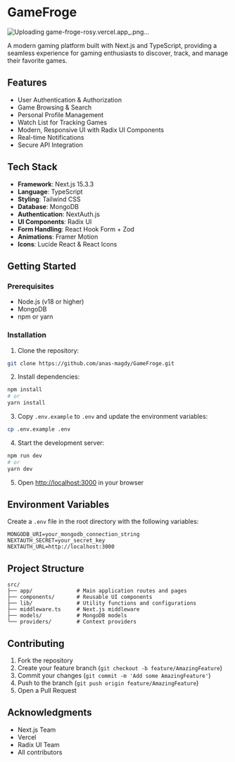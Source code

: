 # GameFroge
![Uploading game-froge-rosy.vercel.app_.png…]()

A modern gaming platform built with Next.js and TypeScript, providing a seamless experience for gaming enthusiasts to discover, track, and manage their favorite games.

## Features

- User Authentication & Authorization
- Game Browsing & Search
- Personal Profile Management
- Watch List for Tracking Games
- Modern, Responsive UI with Radix UI Components
- Real-time Notifications
- Secure API Integration

## Tech Stack

- **Framework**: Next.js 15.3.3
- **Language**: TypeScript
- **Styling**: Tailwind CSS
- **Database**: MongoDB
- **Authentication**: NextAuth.js
- **UI Components**: Radix UI
- **Form Handling**: React Hook Form + Zod
- **Animations**: Framer Motion
- **Icons**: Lucide React & React Icons

## Getting Started

### Prerequisites

- Node.js (v18 or higher)
- MongoDB
- npm or yarn

### Installation

1. Clone the repository:
```bash
git clone https://github.com/anas-magdy/GameFroge.git
```

2. Install dependencies:
```bash
npm install
# or
yarn install
```

3. Copy `.env.example` to `.env` and update the environment variables:
```bash
cp .env.example .env
```

4. Start the development server:
```bash
npm run dev
# or
yarn dev
```

5. Open [http://localhost:3000](http://localhost:3000) in your browser

## Environment Variables

Create a `.env` file in the root directory with the following variables:

```env
MONGODB_URI=your_mongodb_connection_string
NEXTAUTH_SECRET=your_secret_key
NEXTAUTH_URL=http://localhost:3000
```

## Project Structure

```
src/
├── app/              # Main application routes and pages
├── components/       # Reusable UI components
├── lib/              # Utility functions and configurations
├── middleware.ts     # Next.js middleware
├── models/           # MongoDB models
└── providers/        # Context providers
```

## Contributing

1. Fork the repository
2. Create your feature branch (`git checkout -b feature/AmazingFeature`)
3. Commit your changes (`git commit -m 'Add some AmazingFeature'`)
4. Push to the branch (`git push origin feature/AmazingFeature`)
5. Open a Pull Request

## Acknowledgments

- Next.js Team
- Vercel
- Radix UI Team
- All contributors
